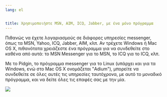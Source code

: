 ```yaml
---
lang: el


title: Χρησιμοποιήστε MSN, AIM, ICQ, Jabber, με ένα μόνο πρόγραμμα
---
```


Πιθανώς να έχετε λογαριασμούς σε διάφορες υπηρεσίες messenger, όπως τα
MSN, Yahoo, ICQ, Jabber, AIM, κλπ. Αν τρέχετε Windows ή Mac OS X, 
πιθανότατα χρειάζεστε ένα πρόγραμμα για να συνδεθείτε στο καθένα από αυτά:
το MSN Messenger για το MSN, το ICQ για το ICQ, κλπ.

Με το Pidgin, το πρόγραμμα messenger για το Linux (υπάρχει και για τα
Windows, ενώ στο Mac OS X ονομάζεται "Adium"), μπορείτε να συνδεθείτε
σε όλες αυτές τις υπηρεσίες ταυτόχρονα, με αυτό το μοναδικό πρόγραμμα, 
και να δείτε όλες τις επαφές σας με την μία.

<img src="Images/gaim_im_services.png" />

  
